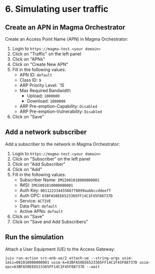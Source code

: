 # 6. Simulating user traffic

## Create an APN in Magma Orchestrator

Create an Access Point Name (APN) in Magma Orchestrator:

1. Login to `https://magma-test.<your domain>`
2. Click on "Traffic" on the left panel
3. Click on "APNs"
4. Click on "Create New APN"
5. Fill in the following values:
      * APN ID: `default`
      * Class ID: `9`
      * ARP Priority Level: `15
      * Max Required Bandwidth
           * Upload: `1000000`
           * Download: `1000000`
   * ARP Pre-emption-Capability: `Disabled`
   * ARP Pre-emption-Vulnerability: `Disabled`
6. Click on "Save"

## Add a network subscriber 

Add a subscriber to the network in Magma Orchestrator:

1. Login to `https://magma-test.<your domain>`
2. Click on "Subscriber" on the left panel
3. Click on "Add Subscriber"
4. Click on "Add"
5. Fill in the following values:
    * Subscriber Name: `IMSI001010000000001`
    * IMSI: `IMSI001010000000001`
    * Auth Key: `00112233445566778899aabbccddeeff`
    * Auth OPC: `63BFA50EE6523365FF14C1F45F88737D`
    * Service: `ACTIVE`
    * Data Plan: `default`
    * Active APNs: `default`
6. Click on "Save"
7. Click on "Save and Add Subscribers"

## Run the simulation

Attach a User Equipment (UE) to the Access Gateway:

```console
juju run-action srs-enb-ue/2 attach-ue --string-args usim-imsi=001010000000001 usim-k=63BFA50EE6523365FF14C1F45F88737D usim-opc=63BFA50EE6523365FF14C1F45F88737D --wait
```
